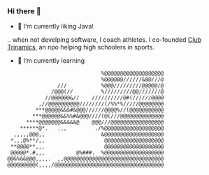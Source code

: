 ### Hi there 👋

<!--
**wbaldera/wbaldera** is a ✨ _special_ ✨ repository because its `README.md` (this file) appears on your GitHub profile.

Here are some ideas to get you started:

There's a few other examples kind of projects in here, most of which are probably horribly out of date and should be deleted.
- 🌱 I’m currently learning ...
- 👯 I’m looking to collaborate on ...
- 🤔 I’m looking for help with ...
- 💬 Ask me about ...
- 📫 How to reach me: ...
- 😄 Pronouns: ...
- ⚡ Fun fact: ...
-->

- 🔭 I’m currently liking Java!

.. when not develping software, I coach athletes. I co-founded [Club Trinamics](http://trinamics.club), an npo helping high schoolers in sports. 

- 🌱 I’m currently learning
```
                              %@@@@@@@@@@@@@@@@@@@
                              %@@@@@@//////&@@///@
                ///           %@@@/////////@@@@@/@
              /@@@(//         %/////////@@///////@
            //@@@@@@&//    //////////@#(//////@@@@
          ,//@@@@@@@@@@////////(/%%*%/////@@@@@@@@
         ***@@@@@&&&#&@@@//////@@@@%//(@@@@@@@@@@@
        ***@@@@@@&&%%#&@@@////(@(///@@@@@@@@@@@@@@
      ****@@@@@@@&&&&&@    @@@///@@@@@@@@@@@@@@@@@
    ******@*.   .,,         ./%@@@@@@@@@@@@@@@@@@@
  ,,,,,@@@,,                  &@@@@@@@@@@@@@@@@@@@
 *,,,@%**/,,                   @@@@@@@@@@@@@@@@@@@
 **@@@@**,,,                   @@@@@@@@@@@@@@@@@@@
 @@@@@*.#,,,          @%###.  %@@@@@@@@@@@@@@@@@@@
@@&%&&@@@,,,,.  ,,@@@@@@@@@@@@@@@@@@@@@@@@@@@@@@@@
@@@@@@@@@(,,,,/@@@@@@@@@@@@@@@@@@@@@@@@@@@@@@@@@@@
```
